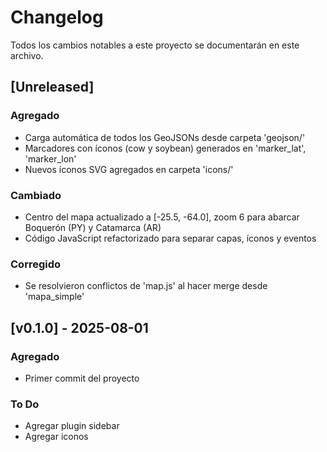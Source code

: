 # Changelog

Todos los cambios notables a este proyecto se documentarán en este archivo.

## [Unreleased]
### Agregado
- Carga automática de todos los GeoJSONs desde carpeta 'geojson/'
- Marcadores con íconos (cow y soybean) generados en 'marker_lat', 'marker_lon'
- Nuevos íconos SVG agregados en carpeta 'icons/'

### Cambiado
- Centro del mapa actualizado a [-25.5, -64.0], zoom 6 para abarcar Boquerón (PY) y Catamarca (AR)
- Código JavaScript refactorizado para separar capas, íconos y eventos

### Corregido
- Se resolvieron conflictos de 'map.js' al hacer merge desde 'mapa_simple'

## [v0.1.0] - 2025-08-01
### Agregado
- Primer commit del proyecto

### To Do
- Agregar plugin sidebar
- Agregar iconos

